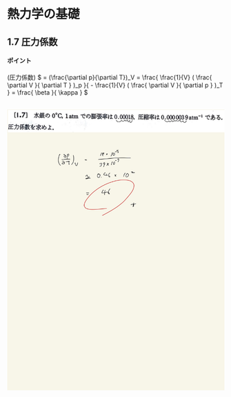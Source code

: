 <script type="text/javascript" async src="https://cdnjs.cloudflare.com/ajax/libs/mathjax/2.7.7/MathJax.js?config=TeX-MML-AM_CHTML">

</script>

<script type="text/x-mathjax-config">
 MathJax.Hub.Config({
 tex2jax: {
 inlineMath: [['$', '$'] ],
 displayMath: [ ['$$','$$'], ["\\[","\\]"] ]
 }
 });
</script>

# 熱力学の基礎
## 1.7 圧力係数 

#### ポイント

(圧力係数) $ = (\frac{\partial p}{\partial T})_V = \frac{ \frac{1}{V} ( \frac{ \partial V }{ \partial T } )_p }{ - \frac{1}{V} ( \frac{ \partial V }{ \partial p } )_T } = \frac{ \beta }{ \kappa } $
 <br>
<br>

<img width="600" alt="Harashima-12" src="./images/Harashima-12.jpg">